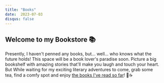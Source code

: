 ```yaml
---
title: "Books"
date:  2023-07-03
disqus: false
---
```


## Welcome to my Bookstore 📚

 Presently, I haven't penned any books, but... well... who knows what the future holds! This space will be a book lover's paradise soon. Picture a big bookshelf with amazing stories that'll make you laugh and touch your heart. But While waiting for my exciting literary adventures to come, grab some tea, find a comfy spot and enjoy [the books I've read so far](/reading/)! 🌟☕
